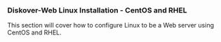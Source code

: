 ### Diskover-Web Linux Installation - CentOS and RHEL

This section will cover how to configure Linux to be a Web server using CentOS and RHEL.
